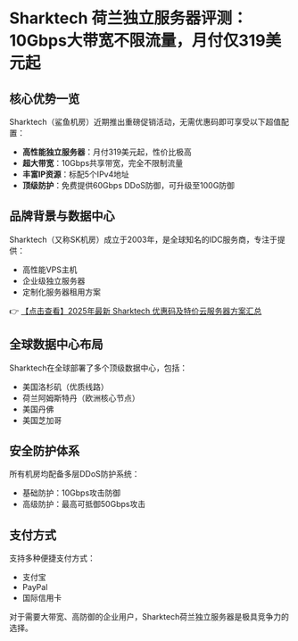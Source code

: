# Sharktech 荷兰独立服务器评测：10Gbps大带宽不限流量，月付仅319美元起

## 核心优势一览

Sharktech（鲨鱼机房）近期推出重磅促销活动，无需优惠码即可享受以下超值配置：

- **高性能独立服务器**：月付319美元起，性价比极高
- **超大带宽**：10Gbps共享带宽，完全不限制流量
- **丰富IP资源**：标配5个IPv4地址
- **顶级防护**：免费提供60Gbps DDoS防御，可升级至100G防御

## 品牌背景与数据中心

Sharktech（又称SK机房）成立于2003年，是全球知名的IDC服务商，专注于提供：

- 高性能VPS主机
- 企业级独立服务器
- 定制化服务器租用方案

👉 [【点击查看】2025年最新 Sharktech 优惠码及特价云服务器方案汇总](https://bit.ly/Sharktech)

## 全球数据中心布局

Sharktech在全球部署了多个顶级数据中心，包括：

- 美国洛杉矶（优质线路）
- 荷兰阿姆斯特丹（欧洲核心节点）
- 美国丹佛
- 美国芝加哥

## 安全防护体系

所有机房均配备多层DDoS防护系统：

- 基础防护：10Gbps攻击防御
- 高级防护：最高可抵御50Gbps攻击

## 支付方式

支持多种便捷支付方式：
- 支付宝
- PayPal
- 国际信用卡

对于需要大带宽、高防御的企业用户，Sharktech荷兰独立服务器是极具竞争力的选择。
